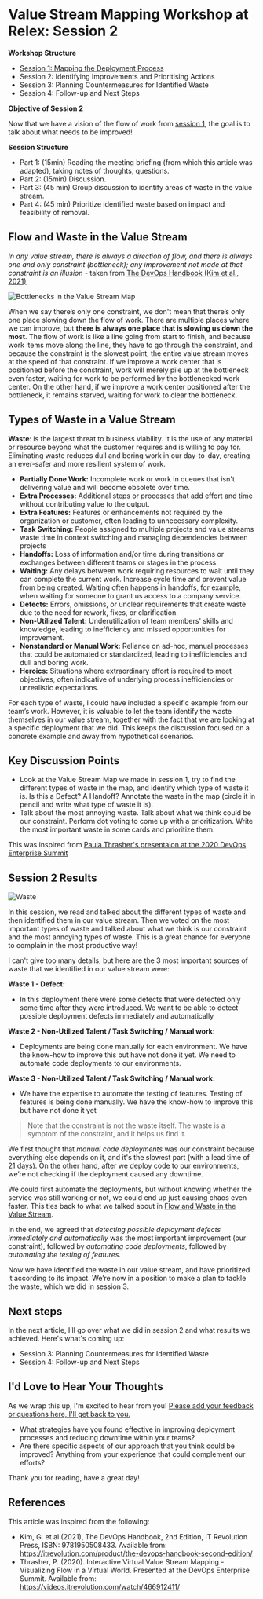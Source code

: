 # Value Stream Mapping Workshop at Relex: Session 2

<!-- Google tag (gtag.js) -->
<script async src="https://www.googletagmanager.com/gtag/js?id=G-10EQ664XEQ"></script>
<script>
  window.dataLayer = window.dataLayer || [];
  function gtag(){dataLayer.push(arguments);}
  gtag('js', new Date());

  gtag('config', 'G-10EQ664XEQ');
</script>

**Workshop Structure**

* [Session 1: Mapping the Deployment Process](Value_Stream_Mapping_Workshop_at_Relex_Session_1.md)
* Session 2: Identifying Improvements and Prioritising Actions
* Session 3: Planning Countermeasures for Identified Waste
* Session 4: Follow-up and Next Steps

**Objective of Session 2**

Now that we have a vision of the flow of work from [session 1](Value_Stream_Mapping_Workshop_at_Relex_Session_1.md), the goal is to talk about what needs to be improved!

**Session Structure**

* Part 1: (15min) Reading the meeting briefing (from which this article was adapted), taking notes of thoughts, questions.
* Part 2: (15min) Discussion.
* Part 3: (45 min) Group discussion to identify areas of waste in the value stream.
* Part 4: (45 min) Prioritize identified waste based on impact and feasibility of removal.

## Flow and Waste in the Value Stream

*In any value stream, there is always a direction of flow, and there is always one and only constraint (bottleneck); any improvement not made at that constraint is an illusion* - taken from [The DevOps Handbook (Kim et al., 2021)](https://itrevolution.com/product/the-devops-handbook-second-edition/)

![Bottlenecks in the Value Stream Map](assets/value_stream_flow.png)

When we say there’s only one constraint, we don't mean that there’s only one place slowing down the flow of work. There are multiple places where we can improve, but **there is always one place that is slowing us down the most**. The flow of work is like a line going from start to finish, and because work items move along the line, they have to go through the constraint, and because the constraint is the slowest point, the entire value stream moves at the speed of that constraint.
If we improve a work center that is positioned before the constraint, work will merely pile up at the bottleneck even faster, waiting for work to be performed by the bottlenecked work center.
On the other hand, if we improve a work center positioned after the bottleneck, it remains starved, waiting for work to clear the bottleneck.

## Types of Waste in a Value Stream

**Waste**: is the largest threat to business viability. It is the use of any material or resource beyond what the customer requires and is willing to pay for. Eliminating waste reduces dull and boring work in our day-to-day, creating an ever-safer and more resilient system of work.

* **Partially Done Work:** Incomplete work or work in queues that isn't delivering value and will become obsolete over time.
* **Extra Processes:** Additional steps or processes that add effort and time without contributing value to the output.
* **Extra Features:** Features or enhancements not required by the organization or customer, often leading to unnecessary complexity.
* **Task Switching:** People assigned to multiple projects and value streams waste time in context switching and managing dependencies between projects
* **Handoffs:** Loss of information and/or time during transitions or exchanges between different teams or stages in the process.
* **Waiting:** Any delays between work requiring resources to wait until they can complete the current work. Increase cycle time and prevent value from being created. Waiting often happens in handoffs, for example, when waiting for someone to grant us access to a company service.
* **Defects:** Errors, omissions, or unclear requirements that create waste due to the need for rework, fixes, or clarification.
* **Non-Utilized Talent:** Underutilization of team members' skills and knowledge, leading to inefficiency and missed opportunities for improvement.
* **Nonstandard or Manual Work:** Reliance on ad-hoc, manual processes that could be automated or standardized, leading to inefficiencies and dull and boring work.
* **Heroics:** Situations where extraordinary effort is required to meet objectives, often indicative of underlying process inefficiencies or unrealistic expectations.

For each type of waste, I could have included a specific example from our team’s work. However, it is valuable to let the team identify the waste themselves in our value stream, together with the fact that we are looking at a specific deployment that we did. This keeps the discussion focused on a concrete example and away from hypothetical scenarios.

## Key Discussion Points

* Look at the Value Stream Map we made in session 1, try to find the different types of waste in the map, and identify which type of waste it is. Is this a Defect? A Handoff? Annotate the waste in the map (circle it in pencil and write what type of waste it is).
* Talk about the most annoying waste. Talk about what we think could be our constraint. Perform dot voting to come up with a prioritization. Write the most important waste in some cards and prioritize them.

This was inspired from [Paula Thrasher's presentaion at the 2020 DevOps Enterprise Summit](https://videos.itrevolution.com/watch/466912411/)

## Session 2 Results

![Waste](assets/vsm_waste.png)

In this session, we read and talked about the different types of waste and then identified them in our value stream. Then we voted on the most important types of waste and talked about what we think is our constraint and the most annoying types of waste. This is a great chance for everyone to complain in the most productive way!

I can't give too many details, but here are the 3 most important sources of waste that we identified in our value stream were:

**Waste 1 - Defect:**

* In this deployment there were some defects that were detected only some time after they were introduced. We want to be able to detect possible deployment defects immediately and automatically

**Waste 2 - Non-Utilized Talent / Task Switching / Manual work:**

* Deployments are being done manually for each environment. We have the know-how to improve this but have not done it yet. We need to automate code deployments to our environments.

**Waste 3 - Non-Utilized Talent / Task Switching / Manual work:**

* We have the expertise to automate the testing of features. Testing of features is being done manually. We have the know-how to improve this but have not done it yet

> Note that the constraint is not the waste itself. The waste is a symptom of the constraint, and it helps us find it.

We first thought that *manual code deployments* was our constraint because everything else depends on it, and it's the slowest part (with a lead time of 21 days). On the other hand, after we deploy code to our environments, we’re not checking if the deployment caused any downtime.

We could first automate the deployments, but without knowing whether the service was still working or not, we could end up just causing chaos even faster. This ties back to what we talked about in [Flow and Waste in the Value Stream](#flow-and-waste-in-the-value-stream).

In the end, we agreed that *detecting possible deployment defects immediately and automatically* was the most important improvement (our constraint), followed by *automating code deployments*, followed by *automating the testing of features*.

Now we have identified the waste in our value stream, and have prioritized it according to its impact. We’re now in a position to make a plan to tackle the waste, which we did in session 3.

## Next steps

In the next article, I’ll go over what we did in session 2 and what results we achieved. Here's what's coming up:

* Session 3: Planning Countermeasures for Identified Waste
* Session 4: Follow-up and Next Steps

## I'd Love to Hear Your Thoughts

As we wrap this up, I'm excited to hear from you! [Please add your feedback or questions here, I'll get back to you.](https://docs.google.com/forms/d/e/1FAIpQLSdaqgU-wePXN38fKege4Y6mFd90XFlSIdHl_mqp8mMeuWj_5Q/viewform?usp=sf_link)

* What strategies have you found effective in improving deployment processes and reducing downtime within your teams?
* Are there specific aspects of our approach that you think could be improved? Anything from your experience that could complement our efforts?

Thank you for reading, have a great day!

## References

This article was inspired from the following:

* Kim, G. et al (2021), The DevOps Handbook, 2nd Edition, IT Revolution Press, ISBN: 9781950508433. Available from: <https://itrevolution.com/product/the-devops-handbook-second-edition/>
* Thrasher, P. (2020). Interactive Virtual Value Stream Mapping - Visualizing Flow in a Virtual World. Presented at the DevOps Enterprise Summit. Available from: <https://videos.itrevolution.com/watch/466912411/>
